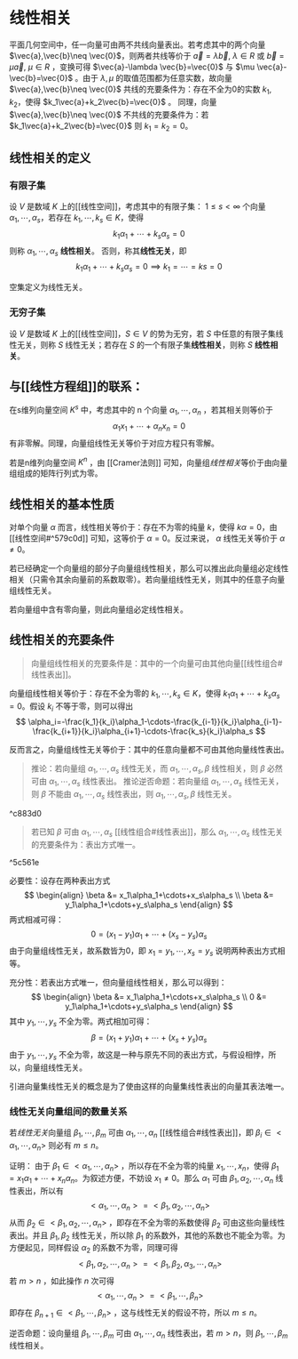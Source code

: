 # 线性相关

平⾯⼏何空间中，任⼀向量可由两不共线向量表出。若考虑其中的两个向量 $\vec{a},\vec{b}\neq \vec{0}$，则两者共线等价于 $\vec{a}=\lambda \vec{b},\ \lambda \in R$ 或 $\vec{b}=\mu \vec{a},\ \mu \in R$ ，变换可得 $\vec{a}-\lambda \vec{b}=\vec{0}$ 与 $\mu \vec{a}-\vec{b}=\vec{0}$ 。由于 $\lambda,\mu$ 的取值范围都为任意实数，故向量 $\vec{a},\vec{b}\neq \vec{0}$ 共线的充要条件为：存在不全为0的实数 $k_{1},k_{2}$，使得 $k_1\vec{a}+k_2\vec{b}=\vec{0}$ 。
同理，向量 $\vec{a},\vec{b}\neq \vec{0}$ 不共线的充要条件为：若 $k_1\vec{a}+k_2\vec{b}=\vec{0}$ 则 $k_1=k_2=0$。

## 线性相关的定义

### 有限子集

设 $V$ 是数域 $K$ 上的[[线性空间]]，考虑其中的有限子集： $1\leq s<\infty$ 个向量 $\alpha_1,\cdots,\alpha_s$，若存在 $k_1,\cdots,k_s \in K$，使得
$$ k_1\alpha_1+\cdots+k_s\alpha _s=0 $$
则称 $\alpha_1,\cdots,\alpha_s$ **线性相关**。
否则，称其**线性无关**，即
$$ k_1\alpha_1+\cdots+k_s\alpha _s=0 \implies k_1=\cdots=ks=0 $$

空集定义为线性无关。

### 无穷子集

设 $V$ 是数域 $K$ 上的[[线性空间]]，$S \in V$ 的势为无穷，若 $S$ 中任意的有限子集线性无关，则称 $S$ 线性无关；若存在 $S$ 的一个有限子集**线性相关**，则称 $S$ **线性相关**。

## 与[[线性方程组]]的联系：

在s维列向量空间 $K^s$ 中，考虑其中的 n 个向量 $\alpha_1,\cdots,\alpha_n$ ，若其相关则等价于
$$ \alpha_1 x_1 + \cdots +\alpha_n x_n = 0 $$
有非零解。同理，向量组线性无关等价于对应方程只有零解。

若是n维列向量空间 $K^n$ ，由 [[Cramer法则]] 可知，向量组*线性相关*等价于由向量组组成的矩阵行列式为零。

## 线性相关的基本性质

对单个向量 $\alpha$ 而言，线性相关等价于：存在不为零的纯量 $k$，使得 $k\alpha=0$，由[[线性空间#^579c0d]] 可知，这等价于 $\alpha=0$。反过来说， $\alpha$ 线性无关等价于 $\alpha\neq 0$。

若已经确定一个向量组的部分子向量组线性相关，那么可以推出此向量组必定线性相关（只需令其余向量前的系数取零）。若向量组线性无关，则其中的任意子向量组线性无关。

若向量组中含有零向量，则此向量组必定线性相关。

## 线性相关的充要条件

>向量组线性相关的充要条件是：其中的一个向量可由其他向量[[线性组合#线性表出]]。

向量组线性相关等价于：存在不全为零的 $k_1,\cdots,k_s \in K$，使得 $k_1\alpha_1+\cdots+k_s\alpha _s=0$。假设 $k_i$ 不等于零，则可以得出
$$ \alpha_i=-\frac{k_1}{k_i}\alpha_1-\cdots-\frac{k_{i-1}}{k_i}\alpha_{i-1}-\frac{k_{i+1}}{k_i}\alpha_{i+1}-\cdots-\frac{k_s}{k_i}\alpha_s $$

反而言之，向量组线性无关等价于：其中的任意向量都不可由其他向量线性表出。

>推论：若向量组 $\alpha_1,\cdots,\alpha_s$ 线性无关，而  $\alpha_1,\cdots,\alpha_s,\beta$ 线性相关，则 $\beta$ 必然可由 $\alpha_1,\cdots,\alpha_s$ 线性表出。 
>推论逆否命题：若向量组 $\alpha_1,\cdots,\alpha_s$ 线性无关，则 $\beta$ 不能由 $\alpha_1,\cdots,\alpha_s$ 线性表出，则 $\alpha_1,\cdots,\alpha_s,\beta$ 线性无关。 

^c883d0


>若已知 $\beta$ 可由 $\alpha_1,\cdots,\alpha_s$ [[线性组合#线性表出]]，那么 $\alpha_1,\cdots,\alpha_s$ 线性无关的充要条件为：表出方式唯一。

^5c561e


必要性：设存在两种表出方式
$$ \begin{align}
\beta &= x_1\alpha_1+\cdots+x_s\alpha_s \\
\beta &= y_1\alpha_1+\cdots+y_s\alpha_s 
\end{align} $$
两式相减可得：
$$ 0=(x_1-y_1)\alpha_1+\cdots+(x_s - y_s)\alpha_s $$
由于向量组线性无关，故系数皆为0，即 $x_1=y_1,\cdots ,x_s = y_s$
说明两种表出方式相等。

充分性：若表出方式唯一，但向量组线性相关，那么可以得到：
$$ \begin{align}
\beta &= x_1\alpha_1+\cdots+x_s\alpha_s \\
0 &= y_1\alpha_1+\cdots+y_s\alpha_s 
\end{align} $$
其中 $y_1,\cdots,y_s$ 不全为零。两式相加可得：
$$ \beta =(x_1+y_1)\alpha_1+\cdots+(x_s + y_s)\alpha_s $$
由于 $y_1,\cdots,y_s$ 不全为零，故这是一种与原先不同的表出方式，与假设相悖，所以，向量组线性无关。

引进向量集线性无关的概念是为了使由这样的向量集线性表出的向量其表法唯一。

### 线性无关向量组间的数量关系

若*线性无关*向量组 $\beta_1,\cdots,\beta_m$ 可由 $\alpha_1,\cdots,\alpha_n$ [[线性组合#线性表出]]，即 $\beta_i \in <\alpha_1,\cdots,\alpha_n>$ 则必有 $m\leq n$。

证明：
由于 $\beta_1 \in <\alpha_1,\cdots,\alpha_n>$ ，所以存在不全为零的纯量 $x_{1},\cdots,x_n$，使得 $\beta_1=x_1\alpha_1+\cdots+x_n\alpha_n$。为叙述方便，不妨设 $x_1\neq 0$。那么 $\alpha_1$ 可由 $\beta_1,\alpha_2,\cdots,\alpha_n$ 线性表出，所以有
$$ <\alpha_1,\cdots,\alpha_n> = <\beta_1,\alpha_2,\cdots,\alpha_n> $$
从而 $\beta_2 \in <\beta_1,\alpha_2,\cdots,\alpha_n>$ ，即存在不全为零的系数使得 $\beta_2$ 可由这些向量线性表出。并且 $\beta_1,\beta_2$ 线性无关，所以除 $\beta_1$ 的系数外，其他的系数也不能全为零。为方便起见，同样假设 $\alpha_2$ 的系数不为零，同理可得
$$ <\beta_1,\alpha_2,\cdots,\alpha_n> = <\beta_1,\beta_2,\alpha_3,\cdots,\alpha_n> $$
若 $m>n$ ，如此操作 $n$ 次可得
$$  <\alpha_1,\cdots,\alpha_n> = <\beta_1,\cdots,\beta_n>  $$
即存在 $\beta_{n+1}\in <\beta_1,\cdots,\beta_n>$ ，这与线性无关的假设不符，所以 $m\leq n$。

逆否命题：设向量组 $\beta_1,\cdots,\beta_m$ 可由 $\alpha_1,\cdots,\alpha_n$ 线性表出，若 $m> n$，则 $\beta_1,\cdots,\beta_m$ 线性相关。


